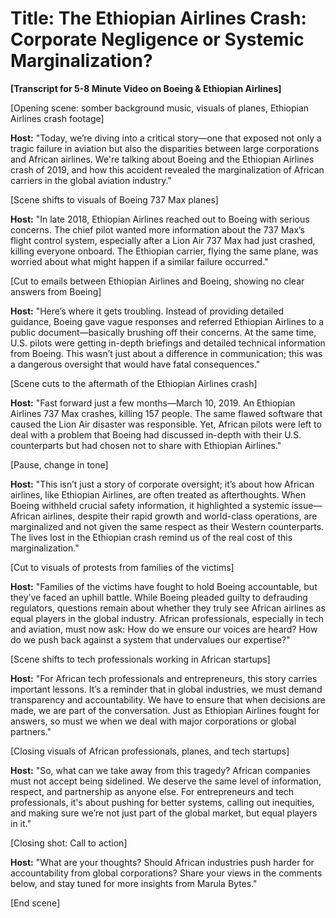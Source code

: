 # Title: The Ethiopian Airlines Crash: Corporate Negligence or Systemic Marginalization?

**[Transcript for 5-8 Minute Video on Boeing & Ethiopian Airlines]**

[Opening scene: somber background music, visuals of planes, Ethiopian Airlines crash footage]

**Host:**
"Today, we’re diving into a critical story—one that exposed not only a tragic failure in aviation but also the disparities between large corporations and African airlines. We're talking about Boeing and the Ethiopian Airlines crash of 2019, and how this accident revealed the marginalization of African carriers in the global aviation industry."

[Scene shifts to visuals of Boeing 737 Max planes]

**Host:**
"In late 2018, Ethiopian Airlines reached out to Boeing with serious concerns. The chief pilot wanted more information about the 737 Max’s flight control system, especially after a Lion Air 737 Max had just crashed, killing everyone onboard. The Ethiopian carrier, flying the same plane, was worried about what might happen if a similar failure occurred."

[Cut to emails between Ethiopian Airlines and Boeing, showing no clear answers from Boeing]

**Host:**
"Here’s where it gets troubling. Instead of providing detailed guidance, Boeing gave vague responses and referred Ethiopian Airlines to a public document—basically brushing off their concerns. At the same time, U.S. pilots were getting in-depth briefings and detailed technical information from Boeing. This wasn’t just about a difference in communication; this was a dangerous oversight that would have fatal consequences."

[Scene cuts to the aftermath of the Ethiopian Airlines crash]

**Host:**
"Fast forward just a few months—March 10, 2019. An Ethiopian Airlines 737 Max crashes, killing 157 people. The same flawed software that caused the Lion Air disaster was responsible. Yet, African pilots were left to deal with a problem that Boeing had discussed in-depth with their U.S. counterparts but had chosen not to share with Ethiopian Airlines."

[Pause, change in tone]

**Host:**
"This isn’t just a story of corporate oversight; it’s about how African airlines, like Ethiopian Airlines, are often treated as afterthoughts. When Boeing withheld crucial safety information, it highlighted a systemic issue—African airlines, despite their rapid growth and world-class operations, are marginalized and not given the same respect as their Western counterparts. The lives lost in the Ethiopian crash remind us of the real cost of this marginalization."

[Cut to visuals of protests from families of the victims]

**Host:**
"Families of the victims have fought to hold Boeing accountable, but they’ve faced an uphill battle. While Boeing pleaded guilty to defrauding regulators, questions remain about whether they truly see African airlines as equal players in the global industry. African professionals, especially in tech and aviation, must now ask: How do we ensure our voices are heard? How do we push back against a system that undervalues our expertise?"

[Scene shifts to tech professionals working in African startups]

**Host:**
"For African tech professionals and entrepreneurs, this story carries important lessons. It’s a reminder that in global industries, we must demand transparency and accountability. We have to ensure that when decisions are made, we are part of the conversation. Just as Ethiopian Airlines fought for answers, so must we when we deal with major corporations or global partners."

[Closing visuals of African professionals, planes, and tech startups]

**Host:**
"So, what can we take away from this tragedy? African companies must not accept being sidelined. We deserve the same level of information, respect, and partnership as anyone else. For entrepreneurs and tech professionals, it's about pushing for better systems, calling out inequities, and making sure we’re not just part of the global market, but equal players in it."

[Closing shot: Call to action]

**Host:**
"What are your thoughts? Should African industries push harder for accountability from global corporations? Share your views in the comments below, and stay tuned for more insights from Marula Bytes."

[End scene]
